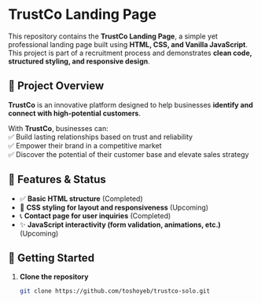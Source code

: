  # TrustCo Landing Page

This repository contains the **TrustCo Landing Page**, a simple yet professional landing page built using **HTML, CSS, and Vanilla JavaScript**.  
This project is part of a recruitment process and demonstrates **clean code, structured styling, and responsive design**.

## 🚀 Project Overview

**TrustCo** is an innovative platform designed to help businesses **identify and connect with high-potential customers**.  

With **TrustCo**, businesses can:  
✅ Build lasting relationships based on trust and reliability  
✅ Empower their brand in a competitive market  
✅ Discover the potential of their customer base and elevate sales strategy  

## 📌 Features & Status

- ✅ **Basic HTML structure** (Completed)  
- 🎨 **CSS styling for layout and responsiveness** (Upcoming)  
- 📞 **Contact page for user inquiries** (Completed)  
- ✨ **JavaScript interactivity (form validation, animations, etc.)** (Upcoming)  

## 🔧 Getting Started

1. **Clone the repository**  

   ```sh
   git clone https://github.com/toshoyeb/trustco-solo.git